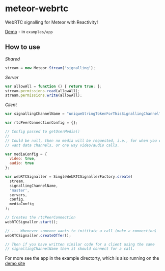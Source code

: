 meteor-webrtc
=============

WebRTC signalling for Meteor with Reactivity!

[Demo](http://webrtc-signalling.meteor.com/) - in `examples/app`


How to use
----------

*Shared*
```javascript
stream = new Meteor.Stream('signalling');
```

*Server*
```javascript
var allowAll = function () { return true; };
stream.permissions.read(allowAll);
stream.permissions.write(allowAll);
```

*Client*
```javascript
var signallingChannelName = "uniqueStringTokenForThisSignallingChannel";

var rtcPeerConnectionConfig = {};

// Config passed to getUserMedia()
//
// Could be null, then no media will be requested, i.e., for when you only
// want data channels, or one way video/audio calls.

var mediaConfig = {
  video: true,
  audio: true
};

var webRTCSignaller = SingleWebRTCSignallerFactory.create(
  stream,
  signallingChannelName,
  'master',
  servers,
  config,
  mediaConfig
);

// Creates the rtcPeerConnection
webRTCSignaller.start();

// ... Whenever someone wants to inititate a call (make a connection)
webRTCSignaller.createOffer();

// Then if you have written similar code for a client using the same
// signallingChannelName then it should connect for a call.
```

For more see the app in the example directorty, which is also running on the
[demo site](http://webrtc-signalling.meteor.com/)

